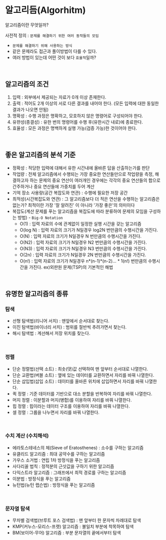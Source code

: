 # 알고리듬(Algorhitm)

알고리즘이란 무엇일까?<br/>

사전적 정의 : `문제를 해결하기 위한 여러 동작들의 모임`

- `문제를 해결하기 위해 사용하는 방식`
- 같은 문제라도 접근과 풀이방법이 다를 수 있다.
- 여러 방법이 있는데 어떤 것이 보다 `효율적`일까?
  
<br/>

## 알고리즘의 조건

1. 입력 : 외부에서 제공되는 자료가 0개 이상 존재한다.
2. 출력 : 적어도 2개 이상의 서로 다른 결과를 내어야 한다. (모든 입력에 대한 동일한 결과가 나오면 안됨)
3. 명확성 : 수행 과정은 명확하고, 모호하지 않은 명령어로 구성되어야 한다.
4. 유햔성(종결성) : 유한 번의 명령어를 수행 후(유한시간 내로)에 종료한다.
5. 효율성 : 모든 과정은 명백하게 실행 가능(검증 가능)한 것이어야 한다.

<br/>

## 좋은 알고리즘의 분석 기준

- 정확성 : 적당한 입력에 대해서 유한 시간내에 올바른 답을 산출하는가를 판단
- 작업량 : 전체 알고리즘에서 수행되는 가장 중요한 연산들만으로 작업량을 측정,
         해결하고자 하는 문제의 중요 연산이 여러개인 경우에는 
         각각의 중요 연산들의 합으로 간주하거나 중요 연산들에 가중치를 두어 계산
- 기억 장소 사용량(공간 복잡도와 연관) : 수행에 필요한 저장 공간
- 최적성(시간복잡도와 연관) : 그 알고리즘보다 더 적은 연산을 수행하는 알고리즘은 없는가? 최적이란 가장 '잘 알려진' 이 아니라 '가장 좋은'의 의미이다
- 복잡도(계산 문제를 푸는 알고리즘을 복잡도에 따라 분류하여 문제의 모임을 구성하는 방법) - `Big-O Notation`
  - O(1) : 입력 자료의 수에 관계없이 일정한 실행 시간을 갖는 알고리즘
  - O(log N) : 입력 자료의 크기가 N일경우 log2N 번만큼의 수행시간을 가진다.
  - O(N) : 입력 자료의 크기가 N일경우 N 번만큼의 수행시간을 가진다.
  - O(N2) : 입력 자료의 크기가 N일경우 N2 번만큼의 수행시간을 가진다.
  - O(N3) : 입력 자료의 크기가 N일경우 N3 번만큼의 수행시간을 가진다.
  - O(2n) : 입력 자료의 크기가 N일경우 2N 번만큼의 수행시간을 가진다.
  - O(n!) : 입력 자료의 크기가 N일경우 n*(n-1)*(n-2)... * 1(n!) 번만큼의 수행시간을 가진다. ex)외판원 문제(TSP)의 기본적인 해법

<br/>

## 유명한 알고리즘의 종류

### 탐색

- 선형 탐색법(리니어 서치) : 맨앞에서 순서대로 찾는다.
- 이진 탐색법(바이너리 서치) : 범위를 절반씩 추려가면서 찾는다.
- 해시 탐색법 : 계선해서 저장 위치를 찾는다.

<br/>

### 정렬

- 단순 정렬법(선택 소트) : 최솟(댓)값 선택하여 맨 앞부터 순서대로 나열한다.
- 단순 교환법(버블 소트) : 옆에 있는 데이터를 교환하면서 자리를 바꿔 나열한다.
- 단순 삽입법(삽입 소트) : 데이터를 올바른 위치에 삽입하면서 자리를 바꿔 나열한다.
- 퀵 정렬 : 기준 데이터를 기반으로 대소 분할을 반복하여 자리를 바꿔 나열한다.
- 머지 정렬 : 이분할과 머지(병합)를 이용하여 자리를 바꿔 나열한다.
- 힙 정렬 : 힙이라는 데이터 구조를 이용하여 자리를 바꿔 나열한다.
- 셀 정렬 : 그룹을 나누면서 자리를 바꿔 나열한다.

<br/>

### 수치 계산 (수치해석)

- 에라토스테네스의 체(Sieve of Eratosthenes) : 소수를 구하는 알고리즘
- 유클리드 알고리즘 : 최대 공약수를 구하는 알고리즘
- 가우스 소거법 : 연립 1차 방정식을 푸는 알고리즘
- 사다리꼴 법칙 : 정적분의 근삿값을 구하기 위한 알고리즘
- 다익스트라 알고리즘 : 그래프에서 최적 경로를 구하는 알고리즘
- 이분법 : 방정식을 푸는 알고리즘
- 뉴턴법(뉴턴 랩슨법) : 방정식을 푸는 알고리즘
  
<br/>

### 문자열 탐색

- 무차별 검색법(브루트 포스 검색법) : 맨 앞부터 한 문자씩 차례대로 탐색
- KMP(커누스-모리스-프랫) 알고리즘 : 불일치 부분에 착목하여 탐색
- BM(보이어-무어) 알고리즘 : 부분 문자열의 끝에서부터 탐색